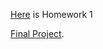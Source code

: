 [Here](https://colab.research.google.com/drive/1XHO7udjwlGnh1XkjVZDVZlTgW91vTcHG) is Homework 1

[Final Project](ProjeFinal.html).
